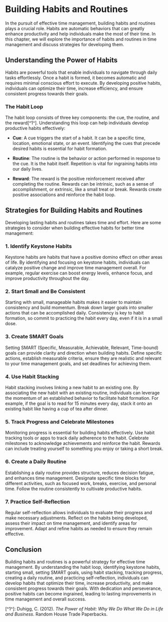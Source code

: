 Building Habits and Routines
=====================================

In the pursuit of effective time management, building habits and routines plays a crucial role. Habits are automatic behaviors that can greatly enhance productivity and help individuals make the most of their time. In this chapter, we will explore the importance of habits and routines in time management and discuss strategies for developing them.

Understanding the Power of Habits
---------------------------------

Habits are powerful tools that enable individuals to navigate through daily tasks effortlessly. Once a habit is formed, it becomes automatic and requires minimal conscious effort to execute. By developing positive habits, individuals can optimize their time, increase efficiency, and ensure consistent progress towards their goals.

### The Habit Loop

The habit loop consists of three key components: the cue, the routine, and the reward\[\^1\^\]. Understanding this loop can help individuals develop productive habits effectively:

* **Cue**: A cue triggers the start of a habit. It can be a specific time, location, emotional state, or an event. Identifying the cues that precede desired habits is essential for habit formation.

* **Routine**: The routine is the behavior or action performed in response to the cue. It is the habit itself. Repetition is vital for ingraining habits into our daily lives.

* **Reward**: The reward is the positive reinforcement received after completing the routine. Rewards can be intrinsic, such as a sense of accomplishment, or extrinsic, like a small treat or break. Rewards create positive associations and reinforce the habit loop.

Strategies for Building Habits and Routines
-------------------------------------------

Developing lasting habits and routines takes time and effort. Here are some strategies to consider when building effective habits for better time management:

### 1. **Identify Keystone Habits**

Keystone habits are habits that have a positive domino effect on other areas of life. By identifying and focusing on keystone habits, individuals can catalyze positive change and improve time management overall. For example, regular exercise can boost energy levels, enhance focus, and improve productivity throughout the day.

### 2. **Start Small and Be Consistent**

Starting with small, manageable habits makes it easier to maintain consistency and build momentum. Break down larger goals into smaller actions that can be accomplished daily. Consistency is key to habit formation, so commit to practicing the habit every day, even if it is in a small dose.

### 3. **Create SMART Goals**

Setting SMART (Specific, Measurable, Achievable, Relevant, Time-bound) goals can provide clarity and direction when building habits. Define specific actions, establish measurable criteria, ensure they are realistic and relevant to your time management goals, and set deadlines for achieving them.

### 4. **Use Habit Stacking**

Habit stacking involves linking a new habit to an existing one. By associating the new habit with an existing routine, individuals can leverage the momentum of an established behavior to facilitate habit formation. For example, if the goal is to read for 15 minutes every day, stack it onto an existing habit like having a cup of tea after dinner.

### 5. **Track Progress and Celebrate Milestones**

Monitoring progress is essential for building habits effectively. Use habit tracking tools or apps to track daily adherence to the habit. Celebrate milestones to acknowledge achievements and reinforce the habit. Rewards can include treating yourself to something you enjoy or taking a short break.

### 6. **Create a Daily Routine**

Establishing a daily routine provides structure, reduces decision fatigue, and enhances time management. Designate specific time blocks for different activities, such as focused work, breaks, exercise, and personal time. Follow the routine consistently to cultivate productive habits.

### 7. **Practice Self-Reflection**

Regular self-reflection allows individuals to evaluate their progress and make necessary adjustments. Reflect on the habits being developed, assess their impact on time management, and identify areas for improvement. Adapt and refine habits as needed to ensure they remain effective.

Conclusion
----------

Building habits and routines is a powerful strategy for effective time management. By understanding the habit loop, identifying keystone habits, starting small, setting SMART goals, using habit stacking, tracking progress, creating a daily routine, and practicing self-reflection, individuals can develop habits that optimize their time, increase productivity, and make consistent progress towards their goals. With dedication and perseverance, positive habits can become ingrained, leading to lasting improvements in time management and overall success.

\[\^1\^\]: Duhigg, C. (2012). *The Power of Habit: Why We Do What We Do in Life and Business*. Random House Trade Paperbacks.
